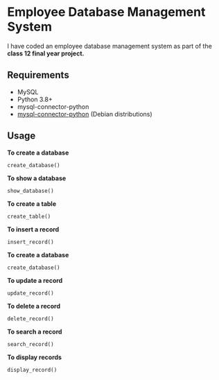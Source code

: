 # Employee Database Management System

I have coded an employee database management system as part of the **class 12 final year project.**

## Requirements

- MySQL
- Python 3.8+
- mysql-connector-python
- [mysql-connector-python](https://dev.mysql.com/downloads/file/?id=508730) (Debian distributions)

## Usage

**To create a database**
```
create_database()
```

**To show a database**
```
show_database()
```

**To create a table**
```
create_table()
```

**To insert a record**
```
insert_record()
```

**To create a database**
```
create_database()
```

**To update a record**
```
update_record()
```

**To delete a record**
```
delete_record()
```

**To search a record**
```
search_record()
```

**To display records**
```
display_record()
```

